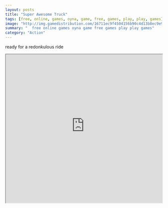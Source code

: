 ```yaml
---
layout: posts
title: "Super Awesome Truck"
tags: [free, online, games, oyna, game, free, games, play, play, games]
image: "http://img.gamedistribution.com/16711ec9f4504156b90c4d13b8ec9e98.jpg"
summary: "  free online games oyna game free games play play games"
category: "Action"
---
```


ready for a redonkulous ride

<iframe width="100%" height="480px;" src="http://flash.gamedistribution.com?game=16711ec9f4504156b90c4d13b8ec9e98"></iframe>